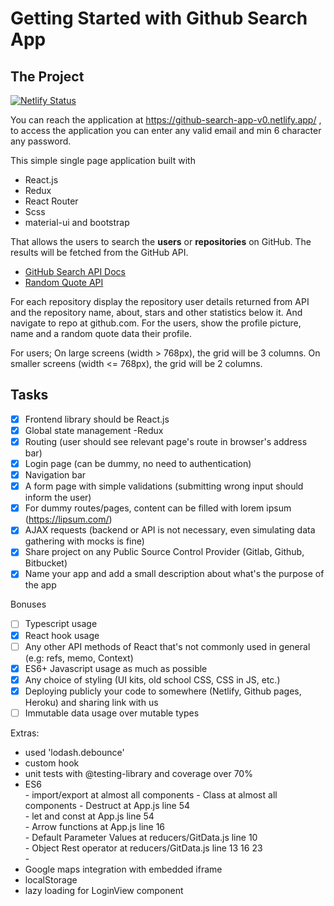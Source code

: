 # Getting Started with Github Search App

## The Project
[![Netlify Status](https://api.netlify.com/api/v1/badges/465be345-e8fd-4ae9-b7bb-49722ca85ca2/deploy-status)](https://app.netlify.com/sites/github-search-app-v0/deploys)

You can reach the application at https://github-search-app-v0.netlify.app/  , to access the application you can enter any valid email and min 6 character any password.

This simple single page application built with

* React.js
* Redux 
* React Router
* Scss
* material-ui and bootstrap

That allows the users to search the **users** or **repositories** on GitHub. The results will be fetched from the GitHub API.

* [GitHub Search API Docs](https://developer.github.com/v3/search/)
* [Random Quote API](https://api.quotable.io/random)



For each repository display the repository user details returned from API and the repository name, about, stars and other statistics below it. And navigate to repo at github.com.
For the users, show the profile picture, name and a random quote data their profile.

For users;
On large screens (width > 768px), the grid will be 3 columns.
On smaller screens (width <= 768px), the grid will be 2 columns.


## Tasks

- [x] Frontend library should be React.js  
- [x] Global state management -Redux
- [x] Routing (user should see relevant page's route in browser's address bar)
- [x] Login page (can be dummy, no need to authentication)
- [x] Navigation bar
- [x] A form page with simple validations (submitting wrong input should inform the user)
- [x] For dummy routes/pages, content can be filled with lorem ipsum (https://lipsum.com/)
- [x] AJAX requests (backend or API is not necessary, even simulating data gathering with mocks is fine)
- [x] Share project on any Public Source Control Provider (Gitlab, Github, Bitbucket)
- [x] Name your app and add a small description about what's the purpose of the app

Bonuses

- [ ] Typescript usage
- [x] React hook usage
- [ ] Any other API methods of React that's not commonly used in general (e.g: refs, memo, Context)
- [x] ES6+ Javascript usage as much as possible
- [x] Any choice of styling (UI kits, old school CSS, CSS in JS, etc.)
- [x] Deploying publicly your code to somewhere (Netlify, Github pages, Heroku) and sharing link with us
- [ ] Immutable data usage over mutable types

Extras:

-    used 'lodash.debounce'
-    custom hook
-    unit tests with @testing-library and coverage over 70%
-    ES6  
    - import/export at almost all components
    - Class at almost all components
    - Destruct at App.js line 54  
    - let and const at App.js line 54  
    - Arrow functions at App.js line 16  
    - Default Parameter Values at reducers/GitData.js line 10  
    - Object Rest operator at reducers/GitData.js line 13 16 23  
    -   
-    Google maps integration with embedded iframe
-    localStorage
-    lazy loading for LoginView component

